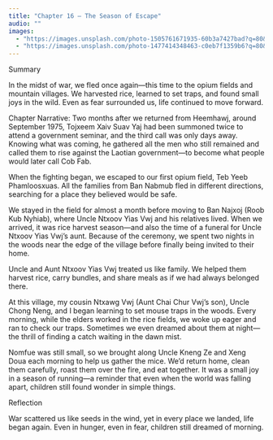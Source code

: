 ```yaml
---
title: "Chapter 16 — The Season of Escape"
audio: ""
images:
  - "https://images.unsplash.com/photo-1505761671935-60b3a7427bad?q=80&w=1600&auto=format&fit=crop"
  - "https://images.unsplash.com/photo-1477414348463-c0eb7f1359b6?q=80&w=1600&auto=format&fit=crop"
---
```

Summary

In the midst of war, we fled once again—this time to the opium fields and mountain villages.
We harvested rice, learned to set traps, and found small joys in the wild.
Even as fear surrounded us, life continued to move forward.

Chapter Narrative: Two months after we returned from Heemhawj, around September 1975, Tojxeem Xaiv Suav Yaj had been summoned twice to attend a government seminar, and the third call was only days away. Knowing what was coming, he gathered all the men who still remained and called them to rise against the Laotian government—to become what people would later call Cob Fab.

When the fighting began, we escaped to our first opium field, Teb Yeeb Phamloosxuas. All the families from Ban Nabmub fled in different directions, searching for a place they believed would be safe.

We stayed in the field for almost a month before moving to Ban Najxoj (Roob Kub Nyhiab), where Uncle Ntxoov Yias Vwj and his relatives lived. When we arrived, it was rice harvest season—and also the time of a funeral for Uncle Ntxoov Yias Vwj’s aunt. Because of the ceremony, we spent two nights in the woods near the edge of the village before finally being invited to their home.

Uncle and Aunt Ntxoov Yias Vwj treated us like family. We helped them harvest rice, carry bundles, and share meals as if we had always belonged there.

At this village, my cousin Ntxawg Vwj (Aunt Chai Chur Vwj’s son), Uncle Chong Neng, and I began learning to set mouse traps in the woods. Every morning, while the elders worked in the rice fields, we woke up eager and ran to check our traps. Sometimes we even dreamed about them at night—the thrill of finding a catch waiting in the dawn mist.

Nomfue was still small, so we brought along Uncle Kneng Ze and Xeng Doua each morning to help us gather the mice. We’d return home, clean them carefully, roast them over the fire, and eat together. It was a small joy in a season of running—a reminder that even when the world was falling apart, children still found wonder in simple things.

Reflection

War scattered us like seeds in the wind,
yet in every place we landed, life began again.
Even in hunger, even in fear,
children still dreamed of morning.